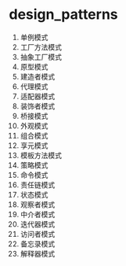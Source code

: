 # design_patterns

1. 单例模式
2. 工厂方法模式
3. 抽象工厂模式
4. 原型模式
5. 建造者模式
6. 代理模式
7. 适配器模式
8. 装饰者模式
9. 桥接模式
10. 外观模式
11. 组合模式
12. 享元模式
13. 模板方法模式
14. 策略模式
15. 命令模式
16. 责任链模式
17. 状态模式
18. 观察者模式
19. 中介者模式
20. 迭代器模式
21. 访问者模式
22. 备忘录模式
23. 解释器模式